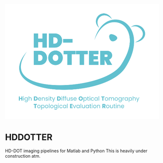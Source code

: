 ![](imgs/hddotter_logo.png)
# HDDOTTER
HD-DOT imaging pipelines for Matlab and Python
This is heavily under construction atm. 
